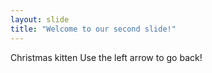 ```yaml
---
layout: slide
title: "Welcome to our second slide!"
---
```

Christmas kitten
Use the left arrow to go back!
